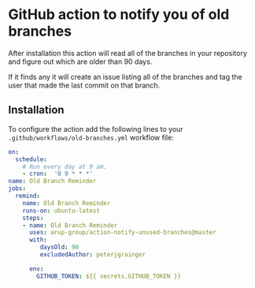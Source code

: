 # GitHub action to notify you of old branches

After installation this action will read all of the branches in your repository and figure out which are older than 90 days.

If it finds any it will create an issue listing all of the branches and tag the user that made the last commit on that branch.

## Installation

To configure the action add the following lines to your `.github/workflows/old-branches.yml` workflow file:

```yml
on:
  schedule:
    # Run every day at 9 am.
    - cron:  '0 9 * * *'
name: Old Branch Reminder
jobs:
  remind:
    name: Old Branch Reminder
    runs-on: ubuntu-latest
    steps:
    - name: Old Branch Reminder
      uses: arup-group/action-notify-unused-branches@master
      with:
         daysOld: 90
         excludedAuthor: peterjgrainger

      env:
        GITHUB_TOKEN: ${{ secrets.GITHUB_TOKEN }}
```
